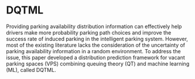 # DQTML
Providing parking availability distribution information can effectively help drivers make more probability parking path choices and improve the success rate of induced parking in the intelligent parking system. However, most of the existing literature lacks the consideration of the uncertainty of parking availability information in a random environment. To address the issue, this paper developed a distribution prediction framework for vacant parking spaces (VPS) combining queuing theory (QT) and machine learning (ML), called DQTML.

